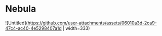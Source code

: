 # Nebula

![Untitled](https://github.com/user-attachments/assets/06010a3d-2ca9-47c4-ac40-4e5298407a1d | width=333)


